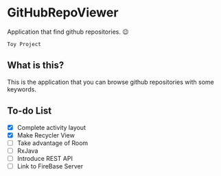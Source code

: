 # GitHubRepoViewer
Application that find github repositories. 😉

` Toy Project `

## What is this?
This is the application that you can browse github repositories with some keywords.

## To-do List 
- [X] Complete activity layout
- [X] Make Recycler View
- [ ] Take advantage of Room
- [ ] RxJava
- [ ] Introduce REST API
- [ ] Link to FireBase Server
